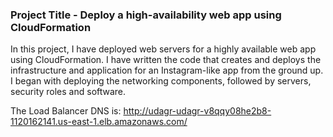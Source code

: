 ### Project Title - Deploy a high-availability web app using CloudFormation
In this project, I have deployed web servers for a highly available web app using CloudFormation. I have written the code that creates and deploys the infrastructure and application for an Instagram-like app from the ground up. I began with deploying the networking components, followed by servers, security roles and software. 


The Load Balancer DNS is: http://udagr-udagr-v8qqy08he2b8-1120162141.us-east-1.elb.amazonaws.com/ 


